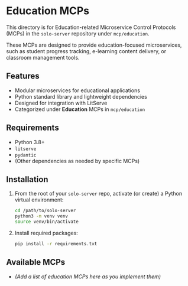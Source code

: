 # Education MCPs

This directory is for Education-related Microservice Control Protocols (MCPs) in the `solo-server` repository under `mcp/education`.

These MCPs are designed to provide education-focused microservices, such as student progress tracking, e-learning content delivery, or classroom management tools.

## Features

- Modular microservices for educational applications
- Python standard library and lightweight dependencies
- Designed for integration with LitServe
- Categorized under **Education** MCPs in `mcp/education`

## Requirements

- Python 3.8+  
- `litserve`  
- `pydantic`  
- (Other dependencies as needed by specific MCPs)

## Installation

1. From the root of your `solo-server` repo, activate (or create) a Python virtual environment:
   ```bash
   cd /path/to/solo-server
   python3 -m venv venv
   source venv/bin/activate
   ```

2. Install required packages:
   ```bash
   pip install -r requirements.txt
   ```

## Available MCPs

- *(Add a list of education MCPs here as you implement them)* 
